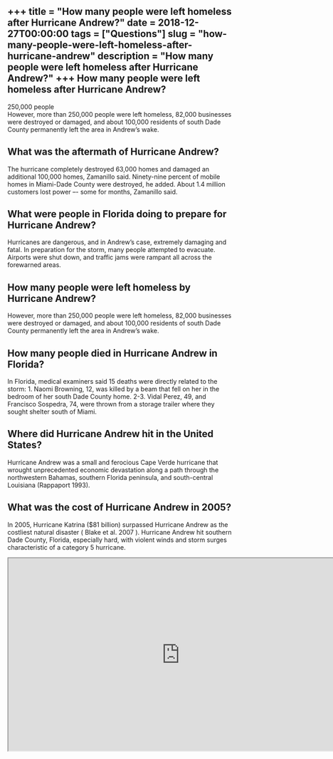 +++
title = "How many people were left homeless after Hurricane Andrew?"
date = 2018-12-27T00:00:00
tags = ["Questions"]
slug = "how-many-people-were-left-homeless-after-hurricane-andrew"
description = "How many people were left homeless after Hurricane Andrew?"
+++
How many people were left homeless after Hurricane Andrew?
----------------------------------------------------------

250,000 people  
However, more than 250,000 people were left homeless, 82,000 businesses were destroyed or damaged, and about 100,000 residents of south Dade County permanently left the area in Andrew’s wake.

What was the aftermath of Hurricane Andrew?
-------------------------------------------

The hurricane completely destroyed 63,000 homes and damaged an additional 100,000 homes, Zamanillo said. Ninety-nine percent of mobile homes in Miami-Dade County were destroyed, he added. About 1.4 million customers lost power –- some for months, Zamanillo said.

What were people in Florida doing to prepare for Hurricane Andrew?
------------------------------------------------------------------

Hurricanes are dangerous, and in Andrew’s case, extremely damaging and fatal. In preparation for the storm, many people attempted to evacuate. Airports were shut down, and traffic jams were rampant all across the forewarned areas.

How many people were left homeless by Hurricane Andrew?
-------------------------------------------------------

However, more than 250,000 people were left homeless, 82,000 businesses were destroyed or damaged, and about 100,000 residents of south Dade County permanently left the area in Andrew’s wake.

How many people died in Hurricane Andrew in Florida?
----------------------------------------------------

In Florida, medical examiners said 15 deaths were directly related to the storm: 1. Naomi Browning, 12, was killed by a beam that fell on her in the bedroom of her south Dade County home. 2-3. Vidal Perez, 49, and Francisco Sospedra, 74, were thrown from a storage trailer where they sought shelter south of Miami.

Where did Hurricane Andrew hit in the United States?
----------------------------------------------------

Hurricane Andrew was a small and ferocious Cape Verde hurricane that wrought unprecedented economic devastation along a path through the northwestern Bahamas, southern Florida peninsula, and south-central Louisiana (Rappaport 1993).

What was the cost of Hurricane Andrew in 2005?
----------------------------------------------

In 2005, Hurricane Katrina ($81 billion) surpassed Hurricane Andrew as the costliest natural disaster ( Blake et al. 2007 ). Hurricane Andrew hit southern Dade County, Florida, especially hard, with violent winds and storm surges characteristic of a category 5 hurricane.

<iframe allow="accelerometer; autoplay; clipboard-write; encrypted-media; gyroscope; picture-in-picture" allowfullscreen="" class="__youtube_prefs__  epyt-is-override  no-lazyload" data-no-lazy="1" data-origheight="433" data-origwidth="770" data-skipgform_ajax_framebjll="" height="433" id="_ytid_67938" loading="lazy" src="https://www.youtube.com/embed/h5CFFoN-pUE?enablejsapi=1&autoplay=0&cc_load_policy=0&cc_lang_pref=&iv_load_policy=1&loop=0&modestbranding=0&rel=1&fs=1&playsinline=0&autohide=2&theme=dark&color=red&controls=1&" title="YouTube player" width="770"></iframe>